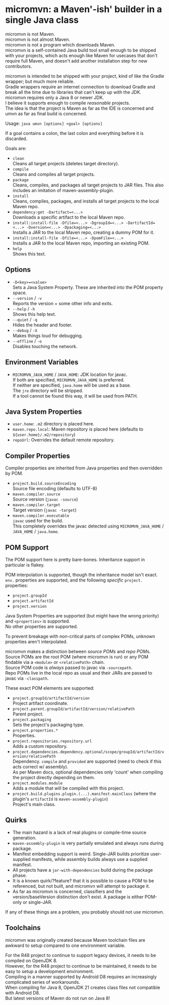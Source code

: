 # micromvn: a Maven'-ish' builder in a single Java class

micromvn is not Maven.\
micromvn is not almost Maven.\
micromvn is not a program which downloads Maven.\
micromvn is a self-contained Java build tool small enough to be shipped with your projects, which acts enough like Maven for usecases that don't require full Maven, and doesn't add another installation step for new contributors.

micromvn is intended to be shipped with your project, kind of like the Gradle wrapper; but much more reliable.\
Gradle wrappers require an internet connection to download Gradle and break all the time due to libraries that can't keep up with the JDK.\
micromvn requires only a Java 8 or newer JDK.\
I believe it supports enough to compile *reasonable* projects.\
The idea is that the project is Maven as far as the IDE is concerned and umvn as far as final build is concerned.

Usage: `java umvn [options] <goal> [options]`

If a goal contains a colon, the last colon and everything before it is discarded.

Goals are:

 * `clean`\
   Cleans all target projects (deletes target directory).
 * `compile`\
   Cleans and compiles all target projects.
 * `package`\
   Cleans, compiles, and packages all target projects to JAR files.
   This also includes an imitation of maven-assembly-plugin.
 * `install`\
   Cleans, compiles, packages, and installs all target projects to the local Maven repo.
 * `dependency:get -Dartifact=<...>`\
   Downloads a specific artifact to the local Maven repo.
 * `install:install-file -Dfile=<...> -DgroupId=<...> -DartifactId=<...> -Dversion=<...> -Dpackaging=<...>`\
   Installs a JAR to the local Maven repo, creating a dummy POM for it.
 * `install:install-file -Dfile=<...> -DpomFile=<...>`\
   Installs a JAR to the local Maven repo, importing an existing POM.
 * `help`\
   Shows this text.

## Options

 * `-D<key>=<value>`\
   Sets a Java System Property. These are inherited into the POM property space.
 * `--version` / `-v`\
   Reports the version + some other info and exits.
 * `--help` / `-h`\
   Shows this help text.
 * `--quiet` / `-q`\
   Hides the header and footer.
 * `--debug` / `-X`\
   Makes things loud for debugging.
 * `--offline` / `-o`\
   Disables touching the network.

## Environment Variables

 * `MICROMVN_JAVA_HOME` / `JAVA_HOME`: JDK location for javac.\
   If both are specified, `MICROMVN_JAVA_HOME` is preferred.\
   If neither are specified, `java.home` will be used as a base.\
   The `jre` directory will be stripped.\
   If a tool cannot be found this way, it will be used from PATH.

## Java System Properties

* `user.home`: `.m2` directory is placed here.
* `maven.repo.local`: Maven repository is placed here (defaults to `${user.home}/.m2/repository`)
* `repoUrl`: Overrides the default remote repository.

## Compiler Properties

Compiler properties are inherited from Java properties and then overridden by POM.

 * `project.build.sourceEncoding`\
   Source file encoding (defaults to UTF-8)
 * `maven.compiler.source`\
   Source version (`javac -source`)
 * `maven.compiler.target`\
   Target version (`javac -target`)
 * `maven.compiler.executable`\
   `javac` used for the build.\
   This completely overrides the javac detected using `MICROMVN_JAVA_HOME` / `JAVA_HOME` / `java.home`.

## POM Support

The POM support here is pretty bare-bones. Inheritance support in particular is flakey.

POM interpolation is supported, though the inheritance model isn't exact.\
`env.` properties are supported, and the following *specific* `project.` properties:

* `project.groupId`
* `project.artifactId`
* `project.version`

Java System Properties are supported (but might have the wrong priority) and `<properties>` is supported.\
No other properties are supported.

To prevent breakage with non-critical parts of complex POMs, unknown properties aren't interpolated.

micromvn makes a distinction between *source POMs* and *repo POMs.*\
Source POMs are the root POM (where micromvn is run) or any POM findable via a `<module>` or `<relativePath>` chain.\
Source POM code is *always* passed to javac via `-sourcepath`.\
Repo POMs live in the local repo as usual and their JARs are passed to javac via `-classpath`.

These exact POM elements are supported:

* `project.groupId/artifactId/version`\
  Project artifact coordinate.
* `project.parent.groupId/artifactId/version/relativePath`\
  Parent project.
* `project.packaging`\
  Sets the project's packaging type.
* `project.properties.*`\
  Properties.
* `project.repositories.repository.url`\
  Adds a custom repository.
* `project.dependencies.dependency.optional/scope/groupId/artifactId/version/relativePath`\
  Dependency. `compile` and `provided` are supported (need to check if this acts correct w/ assembly).\
  As per Maven docs, optional dependencies only 'count' when compiling the project directly depending on them.
* `project.modules.module`\
  Adds a module that will be compiled with this project.
* `project.build.plugins.plugin.(...).manifest.mainClass` (where the plugin's `artifactId` is `maven-assembly-plugin`)\
  Project's main class.

## Quirks

* The main hazard is a lack of real plugins or compile-time source generation.
* `maven-assembly-plugin` is very partially emulated and always runs during package.
* Manifest embedding support is weird. Single-JAR builds prioritize user-supplied manifests, while assembly builds always use a supplied manifest.
* All projects have a `jar-with-dependencies` build during the package phase.
* It is a known quirk/?feature? that it is possible to cause a POM to be referenced, but not built, and micromvn will attempt to package it.
* As far as micromvn is concerned, classifiers and the version/baseVersion distinction don't exist. A package is either POM-only or single-JAR.

If any of these things are a problem, you probably should not use micromvn.

## Toolchains

micromvn was originally created because Maven toolchain files are awkward to setup compared to one environment variable.

For the R48 project to continue to support legacy devices, it needs to be compiled on OpenJDK 8.\
However, for the R48 project to continue to be maintained, it needs to be easy to setup a development environment.\
Compiling in a manner supported by Android D8 requires an increasingly complicated series of workarounds.\
When compiling for Java 8, OpenJDK 21 creates class files not compatible with Android D8.\
But latest versions of Maven do not run on Java 8!
